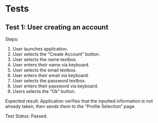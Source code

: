 # Tests

## Test 1: User creating an account

Steps:

1. User launches application.
2. User selects the “Create Account” button.
3. User selects the name textbox.
4. User enters their name via keyboard.
5. User selects the email textbox.
6. User enters their email via keyboard.
7. User selects the password textbox.
8. User enters their password via keyboard.
9. Users selects the “Ok” button.

Expected result: Application verifies that the inputted information is not already taken, then sends them to the “Profile Selection” page.

Test Status: Passed.
